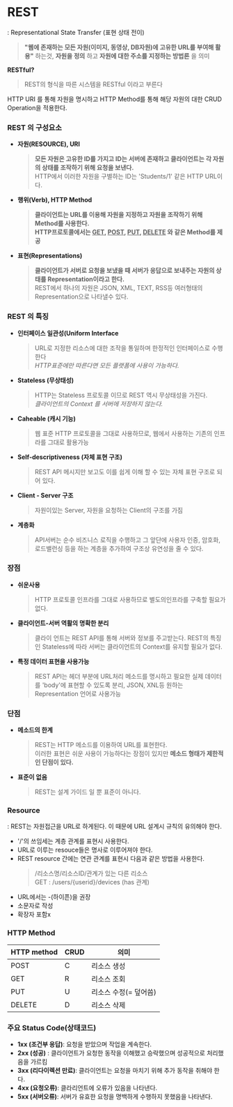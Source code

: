 # REST
: Representational State Transfer (표현 상태 전이)  
> **"웹에 존재하는 모든 자원(이미지, 동영상, DB자원)에 고유한 URL를 부여해 활용"** 하는것, **자원을 정의** 하고 **자원에 대한 주소를 지정하는 방법론** 을 의미  

**RESTful?**
> REST의 형식을 따른 시스템을 RESTful 이라고 부른다  

HTTP URI 를 통해 자원을 명시하고 HTTP Method를 통해 해당 자원의 대한 CRUD Operation을 적용한다.

### REST 의 구성요소
- **자원(RESOURCE), URI**
    >**모든 자원은 고유한 ID를 가지고 ID는 서버에 존재하고 클라이언트는 각 자원의 상태를 조작하기 위해 요청을 보낸다.**   
     HTTP에서 이러한 자원을 구별하는 ID는 'Students/1' 같은 HTTP URL이다.
- **행위(Verb), HTTP Method**
    >**클라이언트는 URL를 이용해 자원을 지정하고 자원을 조작하기 위해 Method를 사용한다.  
    HTTP프로토콜에서는 <U>GET</U>, <U>POST</U>, <U>PUT</U>, <U>DELETE</U> 와 같은 Method를 제공**
- **표현(Representations)**
    >**클라이언트가 서버로 요청을 보냈을 때 서버가 응답으로 보내주는 자원의 상태를 Representation이라고 한다.**  
    REST에서 하나의 자원은 JSON, XML, TEXT, RSS등 여러형태의 Representation으로 나타낼수 있다.

### REST 의 특징
- **인터페이스 일관성(Uniform Interface**  
    >URL로 지정한 리소스에 대한 조작을 통일하며 한정적인 인터페이스로 수행한다  
    *HTTP표준에만 따른다면 모든 플랫폼에 사용이 가능하다.*
- **Stateless (무상태성)**  
    >HTTP는 Stateless 프로토콜 이므로 REST 역시 무상태성을 가진다.  
    *클라이언트의 Context 를 서버에 저장하지 않는다.*  
- **Caheable (캐시 기능)**  
    >웹 표준 HTTP 프로토콜을 그대로 사용하므로, 웹에서 사용하는 기존의 인프라를 그대로 활용가능
- **Self-descriptiveness (자체 표현 구조)**  
    >REST API 메시지만 보고도 이를 쉽게 이해 할 수 있는 자체 표현 구조로 되어 있다.
- **Client - Server 구조**  
    >자원이있는 Server, 자원을 요청하는 Client의 구조를 가짐
- **계층화**  
    >API서버는 순수 비즈니스 로직을 수행하고 그 앞단에 사용자 인증, 암호화, 로드밸런싱 등을 하는 계층을 추가하여 구조상 유연성을 줄 수 있다.

### 장점
- **쉬운사용**
    > HTTP 프로토콜 인프라를 그대로 사용하므로 별도의인프라를 구축할 필요가 없다.
- **클라이언트-서버 역활의 명확한 분리**
    > 클라이 언트는 REST API를 통해 서버와 정보를 주고받는다. REST의 특징인 Stateless에 따라 서버는 클라이언트의 Context를 유지할 필요가 없다.
- **특정 데이터 표현을 사용가능**
    > REST API는 헤더 부분에 URL처리 메소드를 명시하고 필요한 실제 데이터 를 'body'에 표현할 수 있도록 분리, JSON, XNL등 원하는 Representation 언어로 사용가능

### 단점
- **메소드의 한계**
    >REST는 HTTP 메소드를 이용하여 URL를 표현한다.  
    이러한 표현은 쉬운 사용이 가능하다는 장점이 있지만 **메소드 형태가 제한적인 단점이 있다.**
- **표준이 없음**
    >REST는 설계 가이드 일 뿐 표준이 아니다.

### Resource
: REST는 자원접근을 URL로 하게된다. 이 때문에 URL 설계시 규칙의 유의해야 한다.
- '/'의 쓰임세는 계층 관계를 표현시 사용한다.
- URL로 이루는 resouce들은 명사로 이루어져야 한다.
- REST resource 간에는 연관 관계를 표현시 다음과 같은 방법을 사용한다.
    > /리소스명/리소스ID/관계가 있는 다른 리소스  
    > GET : /users/{userid}/devices (has 관계)
- URL에서는 -(하이픈)을 권장
- 소문자로 작성
- 확장자 포함x

### HTTP Method  
|HTTP method | CRUD |    의미     |
|------------|------|------------|
|POST        |C     |리소스 생성|
|GET         |R     |리소스 조회|
|PUT         |U     |리소스 수정(= 덮어씀)|
|DELETE      |D     |리소스 삭제|

### 주요 Status Code(상태코드)
- **1xx (조건부 응답)**: 요청을 받았으며 작업을 계속한다.  
- **2xx (성공)** : 클라이언트가 요청한 동작을 이해했고 승락했으며 성공적으로 처리했음을 가르킴
- **3xx (리다이렉션 만료)**: 클라이언트는 요청을 마치기 위해 추가 동작을 취해야 한다.
- **4xx (요청오류)**: 클라리언트에 오류가 있음을 나타낸다.
- **5xx (서버오류)**: 서버가 유효한 요청을 명백하게 수행하지 못했음을 나타낸다.